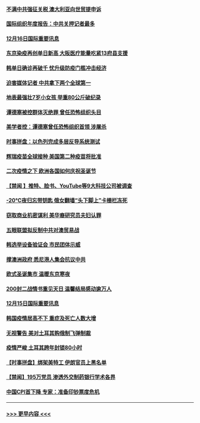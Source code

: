 #### [不满中共强征关税 澳大利亚向世贸提申诉](../pages/prog202/a103011459.md?t=12170202) 
#### [国际组织年度报告：中共关押记者最多](../pages/prog202/a103011454.md?t=12170202) 
#### [12月16日国际重要讯息](../pages/prog202/a103011232.md?t=12170202) 
#### [东京染疫再创单日新高 大阪医疗能量吃紧13府县支援](../pages/prog202/a103011137.md?t=12170202) 
#### [韩单日确诊再破千 忧升级防疫门槛冲击经济](../pages/prog202/a103011115.md?t=12170202) 
#### [迫害媒体记者 中共拿下两个全球第一](../pages/prog202/a103011027.md?t=12170202) 
#### [地表最强壮7岁小女孩 举重80公斤破纪录](../pages/prog202/a103010990.md?t=12170202) 
#### [谭德塞被控群体灭绝罪 曾任恐怖组织头目](../pages/prog202/a103010972.md?t=12170202) 
#### [美学者控：谭德塞曾任恐怖组织首领 涉屠杀](../pages/prog202/a103010847.md?t=12170202) 
#### [时事拼盘：以色列完成多层反导系统测试](../pages/prog202/a103010759.md?t=12170202) 
#### [辉瑞疫苗全球接种 美国第二种疫苗将批准](../pages/prog202/a103010743.md?t=12170202) 
#### [二次疫情之下 欧洲各国如何庆祝圣诞节](../pages/prog202/a103010734.md?t=12170202) 
#### [【禁闻 】推特、脸书、YouTube等9大科技公司被调查](../pages/prog202/a103010674.md?t=12170202) 
#### [-20℃夜归忘带钥匙 俄女翻墙“头下脚上”卡栅栏冻死](../pages/prog202/a103010406.md?t=12170202) 
#### [窃取商业机密谋利 美华裔研究员夫妇认罪](../pages/prog202/a103010579.md?t=12170202) 
#### [五眼联盟拟反制中共对澳贸易战](../pages/prog202/a103010574.md?t=12170202) 
#### [韩选举设备验证会 市民团体示威](../pages/prog202/a103010459.md?t=12170202) 
#### [撑澳洲政府 悉尼港人集会抗议中共](../pages/prog202/a103010374.md?t=12170202) 
#### [欧式圣诞集市 温暖东京寒夜](../pages/prog202/a103010316.md?t=12170202) 
#### [200封二战情书重见天日 温馨结局感动逾万人](../pages/prog202/a103010270.md?t=12170202) 
#### [12月15日国际重要讯息](../pages/prog202/a103010305.md?t=12170202) 
#### [韩国疫情居高不下 重症及死亡人数大增](../pages/prog202/a103010218.md?t=12170202) 
#### [无视警告 美对土耳其购俄制飞弹制裁](../pages/prog202/a103010083.md?t=12170202) 
#### [疫情严峻 土耳其跨年封锁80小时](../pages/prog202/a103010060.md?t=12170202) 
#### [【时事拼盘】绑架美特工 伊朗官员上黑名单](../pages/prog202/a103009851.md?t=12170202) 
#### [【禁闻】195万党员 渗透外交制药银行学术各界](../pages/prog202/a103009824.md?t=12170202) 
#### [中国CPI首下降 专家：准备印钞票度危机](../pages/prog202/a103009723.md?t=12170202) 

----
#### [ >>> 更早内容 <<< ](../indexes/prog202-earlier.md)
